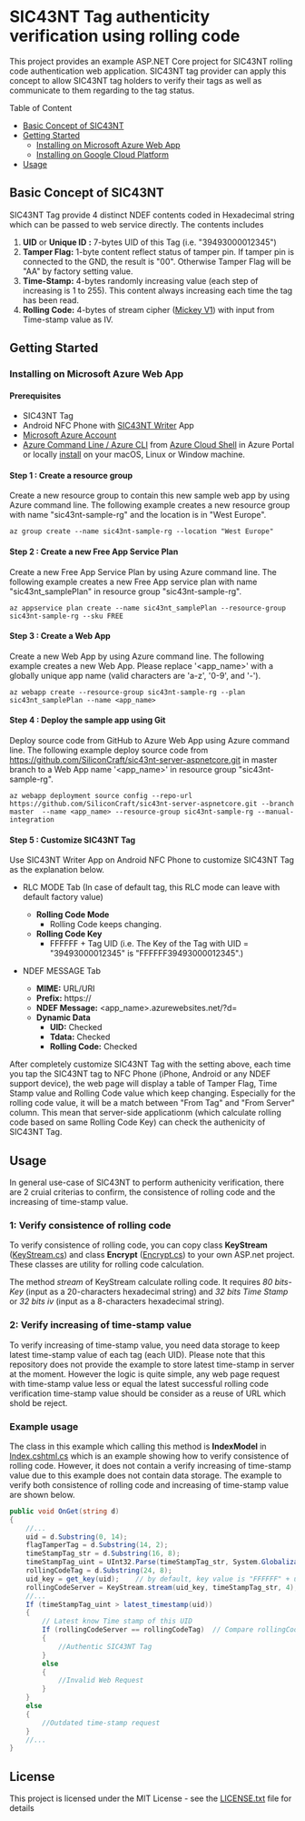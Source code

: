 # SIC43NT Tag authenticity verification using rolling code

This project provides an example ASP.NET Core project for SIC43NT rolling code authentication web application. SIC43NT tag provider can apply this concept to allow SIC43NT tag holders to verify their tags as well as communicate to them regarding to the tag status.

Table of Content
* [Basic Concept of SIC43NT](#Basic-Concept-of-SIC43NT)
* [Getting Started](#Getting-Started)
  * [Installing on Microsoft Azure Web App](#Installing-on-Microsoft-Azure-Web-App)  
  * [Installing on Google Cloud Platform](#Installing-on-Google-Cloud-Platform)
* [Usage](##Usage)

## Basic Concept of SIC43NT 

SIC43NT Tag provide 4 distinct NDEF contents coded in Hexadecimal string which can be passed to web service directly. The contents includes
1. **UID** or **Unique ID** **:** 7-bytes UID of this Tag (i.e. "39493000012345")
1. **Tamper Flag:** 1-byte content reflect status of tamper pin. If tamper pin is connected to the GND, the result is "00". Otherwise Tamper Flag will be "AA" by factory setting value. 
1. **Time-Stamp:** 4-bytes randomly increasing value (each step of increasing is 1 to 255). This content always increasing each time the tag has been read.
1. **Rolling Code:** 4-bytes of stream cipher ([Mickey V1](http://www.ecrypt.eu.org/stream/ciphers/mickey/mickey.pdf)) with input from Time-stamp value as IV.

## Getting Started

### Installing on Microsoft Azure Web App 

#### Prerequisites

* SIC43NT Tag
* Android NFC Phone with [SIC43NT Writer](https://play.google.com/store/apps/details?id=com.sic.app.sic43nt.writer) App
* [Microsoft Azure Account](https://azure.microsoft.com/) 
* [Azure Command Line / Azure CLI](https://docs.microsoft.com/en-us/cli/azure) from [Azure Cloud Shell](https://docs.microsoft.com/en-us/azure/cloud-shell/overview) in Azure Portal or locally [install](https://docs.microsoft.com/en-us/cli/azure/install-azure-cli?view=azure-cli-latest) on your macOS, Linux or Window machine.

#### Step 1 : Create a resource group

Create a new resource group to contain this new sample web app by using Azure command line.
The following example creates a new resource group with name "sic43nt-sample-rg" and the location is in "West Europe". 

```
az group create --name sic43nt-sample-rg --location "West Europe"
```

#### Step 2 : Create a new Free App Service Plan
Create a new Free App Service Plan by using Azure command line. The following example creates a new Free App service plan with name "sic43nt_samplePlan" in resource group "sic43nt-sample-rg".

```
az appservice plan create --name sic43nt_samplePlan --resource-group sic43nt-sample-rg --sku FREE
```

#### Step 3 : Create a Web App 
Create a new Web App by using Azure command line. The following example creates a new Web App. Please replace '<app_name>' with a globally unique app name (valid characters are 'a-z', '0-9', and '-'). 

```
az webapp create --resource-group sic43nt-sample-rg --plan sic43nt_samplePlan --name <app_name>
```

#### Step 4 : Deploy the sample app using Git
Deploy source code from GitHub to Azure Web App using Azure command line. The following example deploy source code from https://github.com/SiliconCraft/sic43nt-server-aspnetcore.git in master branch to a Web App name '<app_name>' in resource group "sic43nt-sample-rg".
```
az webapp deployment source config --repo-url https://github.com/SiliconCraft/sic43nt-server-aspnetcore.git --branch master  --name <app_name> --resource-group sic43nt-sample-rg --manual-integration
```

#### Step 5 : Customize SIC43NT Tag
Use SIC43NT Writer App on Android NFC Phone to customize SIC43NT Tag as the explanation below.
* RLC MODE Tab (In case of default tag, this RLC mode can leave with default factory value)
  * **Rolling Code Mode**
    * Rolling Code keeps changing.
  * **Rolling Code Key**
    * FFFFFF + Tag UID (i.e. The Key of the Tag with UID = "39493000012345" is "FFFFFF39493000012345".)

* NDEF MESSAGE Tab
  * **MIME:** URL/URI
  * **Prefix:** https://
  * **NDEF Message:** <app_name>.azurewebsites.net/?d=
  * **Dynamic Data**
    * **UID:** Checked
    * **Tdata:** Checked
    * **Rolling Code:** Checked

After completely customize SIC43NT Tag with the setting above, each time you tap the SIC43NT tag to NFC Phone (iPhone, Android or any NDEF support device), the web page will display a table of Tamper Flag, Time Stamp value and Rolling Code value which keep changing. Especially for the rolling code value, it will be a match between "From Tag" and "From Server" column. This mean that server-side applicationm (which calculate rolling code based on same Rolling Code Key) can check the authenicity of SIC43NT Tag.

## Usage

In general use-case of SIC43NT to perform authenicity verification, there are 2 cruial criterias to confirm, the consistence of rolling code and the increasing of time-stamp value.

### 1: Verify consistence of rolling code

To verify consistence of rolling code, you can copy class **KeyStream** ([KeyStream.cs](https://github.com/SiliconCraft/sic43nt-server-aspnetcore/blob/master/SIC43NT_Webserver/Utilities/KeyStream/KeyStream.cs)) and class **Encrypt** ([Encrypt.cs](https://github.com/SiliconCraft/sic43nt-server-aspnetcore/blob/master/SIC43NT_Webserver/Utilities/KeyStream/Encrypt.cs)) to your own ASP.net project. These classes are utility for rolling code calculation. 

The method *stream* of KeyStream calculate rolling code. It requires *80 bits-Key* (input as a 20-characters hexadecimal string) and *32 bits Time Stamp* or *32 bits iv* (input as a 8-characters hexadecimal string).

### 2: Verify increasing of time-stamp value

To verify increasing of time-stamp value, you need data storage to keep latest time-stamp value of each tag (each UID). Please note that this repository does not provide the example to store latest time-stamp in server at the moment. However the logic is quite simple, any web page request with time-stamp value less or equal the latest successful rolling code verification time-stamp value should be consider as a reuse of URL which shold be reject.

### Example usage

The class in this example which calling this method is **IndexModel** in [Index.cshtml.cs](https://github.com/SiliconCraft/sic43nt-server-aspnetcore/blob/master/SIC43NT_Webserver/Pages/Index.cshtml.cs) which is an example showing how to verify consistence of rolling code. However, it does not contain a verify increasing of time-stamp value due to this example does not contain data storage. The example to verify both consistence of rolling code and increasing of time-stamp value are shown below.


```C#
public void OnGet(string d)
{
    //...
    uid = d.Substring(0, 14);               
    flagTamperTag = d.Substring(14, 2);
    timeStampTag_str = d.Substring(16, 8);
    timeStampTag_uint = UInt32.Parse(timeStampTag_str, System.Globalization.NumberStyles.HexNumber);
    rollingCodeTag = d.Substring(24, 8);
    uid_key = get_key(uid);    // by default, key value is "FFFFFF" + uid
    rollingCodeServer = KeyStream.stream(uid_key, timeStampTag_str, 4);
    //...
    If (timeStampTag_uint > latest_timestamp(uid))
    {
        // Latest know Time stamp of this UID
        If (rollingCodeServer == rollingCodeTag)  // Compare rollingCodeServer against rollingCodeTag.
        {
            //Authentic SIC43NT Tag
        }
        else 
        {
            //Invalid Web Request
        }
    } 
    else
    {
        //Outdated time-stamp request
    }
    //...
}
```

## License

This project is licensed under the MIT License - see the [LICENSE.txt](LICENSE.txt) file for details

